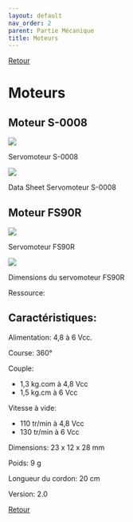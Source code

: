 ```yaml
---
layout: default
nav_order: 2
parent: Partie Mécanique
title: Moteurs
---
```


[Retour](partie_mécanique.md)

# Moteurs

## Moteur S-0008

![](../Partie_mécanique/servo_S-0008.jpg)

Servomoteur S-0008

![](../Partie_mécanique/Sheet_S-0008.png)

Data Sheet Servomoteur S-0008

## Moteur FS90R

![](../Partie_mécanique/moteur_FS90R.jpg)

Servomoteur FS90R

![](../Partie_mécanique/dimensions_fs90r.jpg)

Dimensions du servomoteur FS90R

[](https://www.gotronic.fr/art-servomoteur-fs90r-25838.htm )

Ressource: [](https://www.gotronic.fr/pj2-fs90r-2556.pdf)

## Caractéristiques: 

Alimentation: 4,8 à 6 Vcc. 

Course: 360° 

Couple: 
- 1,3 kg.com à 4,8 Vcc 
- 1,5 kg.cm à 6 Vcc 

Vitesse à vide: 
- 110 tr/min à 4,8 Vcc 
- 130 tr/min à 6 Vcc 

Dimensions: 23 x 12 x 28 mm 

Poids: 9 g 

Longueur du cordon: 20 cm 

Version: 2.0 

[Retour](partie_mécanique.md)